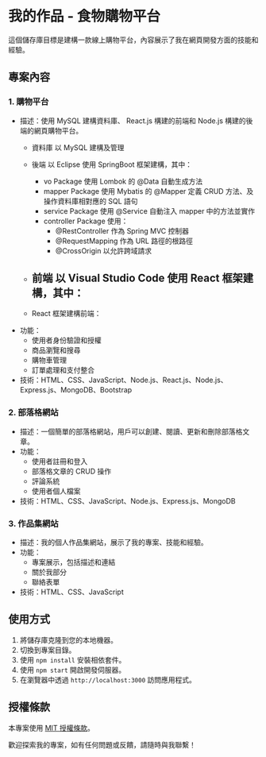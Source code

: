 # 我的作品 - 食物購物平台

這個儲存庫目標是建構一款線上購物平台，內容展示了我在網頁開發方面的技能和經驗。

## 專案內容

### 1. 購物平台
- 描述：使用 MySQL 建構資料庫、 React.js 構建的前端和 Node.js 構建的後端的網頁購物平台。
  - 資料庫
    以 MySQL 建構及管理
  - 後端
    以 Eclipse 使用 SpringBoot 框架建構，其中：
    - vo Package 使用 Lombok 的 @Data 自動生成方法
    - mapper Package 使用 Mybatis 的 @Mapper 定義 CRUD 方法、及操作資料庫相對應的 SQL 語句
    - service Package 使用 @Service 自動注入 mapper 中的方法並實作
    - controller Package 使用：
      - @RestController 作為 Spring MVC 控制器
      - @RequestMapping 作為 URL 路徑的根路徑
      - @CrossOrigin 以允許跨域請求
  - 前端
    以 Visual Studio Code 使用 React 框架建構，其中：
    - 
  
  - React 框架建構前端：
- 功能：
  - 使用者身份驗證和授權
  - 商品瀏覽和搜尋
  - 購物車管理
  - 訂單處理和支付整合
- 技術：HTML、CSS、JavaScript、Node.js、React.js、Node.js、Express.js、MongoDB、Bootstrap

### 2. 部落格網站
- 描述：一個簡單的部落格網站，用戶可以創建、閱讀、更新和刪除部落格文章。
- 功能：
  - 使用者註冊和登入
  - 部落格文章的 CRUD 操作
  - 評論系統
  - 使用者個人檔案
- 技術：HTML、CSS、JavaScript、Node.js、Express.js、MongoDB

### 3. 作品集網站
- 描述：我的個人作品集網站，展示了我的專案、技能和經驗。
- 功能：
  - 專案展示，包括描述和連結
  - 關於我部分
  - 聯絡表單
- 技術：HTML、CSS、JavaScript

## 使用方式
1. 將儲存庫克隆到您的本地機器。
2. 切換到專案目錄。
3. 使用 `npm install` 安裝相依套件。
4. 使用 `npm start` 開啟開發伺服器。
5. 在瀏覽器中透過 `http://localhost:3000` 訪問應用程式。

## 授權條款
本專案使用 [MIT 授權條款](LICENSE)。

歡迎探索我的專案，如有任何問題或反饋，請隨時與我聯繫！
